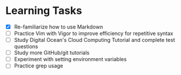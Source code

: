 # <h1> Learning Tasks
- [x] Re-familiarize how to use Markdown
- [ ] Practice Vim with Vigor to improve efficiency for repetitive syntax
- [ ] Study Digital Ocean's Cloud Computing Tutorial and complete test questions
- [ ] Study more GitHub/git tutorials
- [ ] Experiment with setting environment variables
- [ ] Practice grep usage
